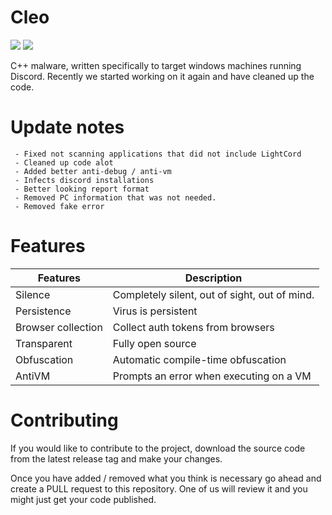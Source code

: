 <h1>Cleo</h1>

<img src="https://img.shields.io/github/stars/Passive/Cleo?style=plastic"> <img src="https://img.shields.io/github/forks/Passive/Cleo?style=plastic"> 

C++ malware, written specifically to target windows machines running Discord.
Recently we started working on it again and have cleaned up the code.


# Update notes
     - Fixed not scanning applications that did not include LightCord
     - Cleaned up code alot
     - Added better anti-debug / anti-vm
     - Infects discord installations
     - Better looking report format
     - Removed PC information that was not needed.
     - Removed fake error

# Features

Features | Description
-------- | -----------
Silence | Completely silent, out of sight, out of mind.
Persistence | Virus is persistent
Browser collection | Collect auth tokens from browsers
Transparent | Fully open source
Obfuscation | Automatic compile-time obfuscation
AntiVM | Prompts an error when executing on a VM

# Contributing

If you would like to contribute to the project, download the
source code from the latest release tag and make your changes.

Once you have added / removed what you think is necessary go ahead and
create a PULL request to this repository. One of us will review it
and you might just get your code published.
